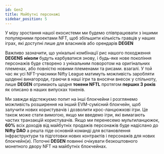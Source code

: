 ```yaml
---
id: Gen2
title: Майбутні персонажі
sidebar_position: 5
---
```


У міру зростання нашої екосистеми ми будемо співпрацювати з іншими популярними проектами NFT, щоб збільшити кількість гравців у наших іграх, які доступні лише для власників або орендарів **DEGEN**

Важливо зазначити, що унікальні комбінації рис нашого походження **DEGENS** **_ніколи_** будуть карбуватися знову, і будь-яке нове покоління персонажів буде створено з унікальним поворотом на оригінальних племенах, або повністю новими племенами та рисами. взагалі. У той час як усі NFT-учасники Nifty League матимуть можливість заробляти щоденні винагороди, граючи в наші ігри та вносячи внесок у спільноту, лише **DEGEN** отримають щодня **токени NFTL** протягом **перших 3 років** як описано в наших випусках токенів.

Ми завжди відстежуємо попит на інші блокчейни і розглянемо можливість розширення на інший EVM-сумісний блокчейн, щоб залучити нових користувачів і дозволити крос-ланцюжкові ігри. Це також може стати вимогою, якщо ми введемо ігри, які вимагають частих транзакцій користувачів. Якщо ми перенесемо мультиланцюжок, **60%** всіх доходів від майбутніх продажів персонажів буде надіслано до **Nifty DAO** а решта піде основній команді для встановлення інфраструктури та підготовки нових контрактів і персонажів для нових блокчейн(и). Поточні **DEGEN** повинні очікувати безкоштовного монетного двору NFT на майбутніх блокчейнах.
